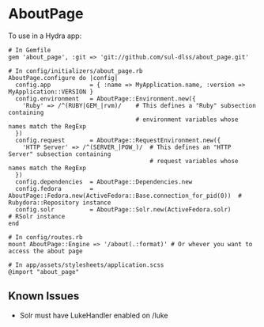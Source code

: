# AboutPage

To use in a Hydra app:

    # In Gemfile
    gem 'about_page', :git => 'git://github.com/sul-dlss/about_page.git'

    # In config/initializers/about_page.rb
    AboutPage.configure do |config|
      config.app           = { :name => MyApplication.name, :version => MyApplication::VERSION }
      config.environment   = AboutPage::Environment.new({ 
        'Ruby' => /^(RUBY|GEM_|rvm)/    # This defines a "Ruby" subsection containing
                                        # environment variables whose names match the RegExp
      })
      config.request       = AboutPage::RequestEnvironment.new({
        'HTTP Server' => /^(SERVER_|POW_)/  # This defines an "HTTP Server" subsection containing
                                            # request variables whose names match the RegExp
      })
      config.dependencies  = AboutPage::Dependencies.new
      config.fedora        = AboutPage::Fedora.new(ActiveFedora::Base.connection_for_pid(0))  # Rubydora::Repository instance
      config.solr          = AboutPage::Solr.new(ActiveFedora.solr)                           # RSolr instance
    end
    
    # In config/routes.rb
    mount AboutPage::Engine => '/about(.:format)' # Or whever you want to access the about page

    # In app/assets/stylesheets/application.scss
    @import "about_page"
    
## Known Issues

* Solr must have LukeHandler enabled on /luke
